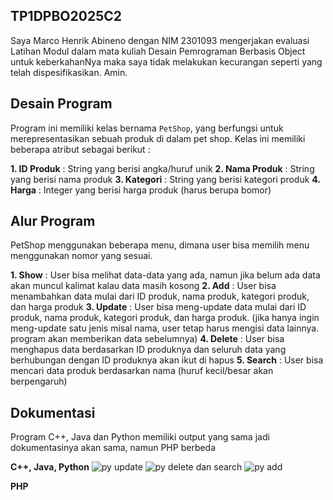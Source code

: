 ## TP1DPBO2025C2
Saya Marco Henrik Abineno dengan NIM 2301093 mengerjakan evaluasi Latihan Modul dalam mata kuliah Desain Pemrograman Berbasis Object untuk keberkahanNya maka saya tidak melakukan kecurangan seperti yang telah dispesifikasikan. Amin.

## Desain Program

Program ini memiliki kelas bernama `PetShop`, yang berfungsi untuk merepresentasikan sebuah produk di dalam pet shop. Kelas ini memiliki beberapa atribut sebagai berikut :

**1. ID Produk**     : String yang berisi angka/huruf unik
**2. Nama Produk**   : String yang berisi nama produk
**3. Kategori**      : String yang berisi kategori produk
**4. Harga**         : Integer yang berisi harga produk (harus berupa bomor)

## Alur Program

PetShop menggunakan beberapa menu, dimana user bisa memilih menu menggunakan nomor yang sesuai.

**1. Show**     : User bisa melihat data-data yang ada, namun jika belum ada data akan muncul kalimat kalau data masih kosong
**2. Add**      : User bisa menambahkan data mulai dari ID produk, nama produk, kategori produk, dan harga produk
**3. Update**   : User bisa meng-update data mulai dari ID produk, nama produk, kategori produk, dan harga produk. (jika hanya ingin meng-update satu jenis misal nama, user tetap harus mengisi data lainnya. program akan memberikan data sebelumnya)
**4. Delete**   : User bisa menghapus data berdasarkan ID produknya dan seluruh data yang berhubungan dengan ID produknya akan ikut di hapus
**5. Search**   : User bisa mencari data produk berdasarkan nama (huruf kecil/besar akan berpengaruh) 

## Dokumentasi

Program C++, Java dan Python memiliki output yang sama jadi dokumentasinya akan sama, namun PHP berbeda

**C++, Java, Python**
![py update](https://github.com/user-attachments/assets/68a1b7a2-ea0e-4861-80cf-069cd6db82c0)
![py delete dan search](https://github.com/user-attachments/assets/482fa096-3dac-4d2b-bdef-6d8370e3223f)
![py add](https://github.com/user-attachments/assets/dc182a3b-e97b-4153-a86b-ee3e02c89210)

**PHP**
